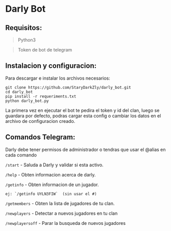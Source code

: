 # Darly Bot

## Requisitos:

>Python3

>Token de bot de telegram

## Instalacion y configuracion:

 Para descargar e instalar los archivos necesarios:

```
git clone https://github.com/StaryDarkZly/darly_bot.git
cd darly_bot
pip install -r requeriments.txt
python darly_bot.py
```

La primera vez en ejecutar el bot te pedira el token y id del clan, luego se guardara por defecto, podras cargar esta config o cambiar los datos en el archivo de configuracion creado.


## Comandos Telegram:

Darly debe tener permisos de administrador o tendras que usar el @alias en cada comando


`/start`      - Saluda a Darly y validar si esta activo.

`/help`       - Obten informacion acerca de darly.

`/getinfo`    - Obten informacion de un jugador.
    
    ej: `/getinfo UYLN3FIW`  (sin usar el #)

`/getmembers` - Obten la lista de jugadores de tu clan.

`/newplayers` - Detectar a nuevos jugadores en tu clan

`/newplayersoff` - Parar la busqueda de nuevos jugadores

